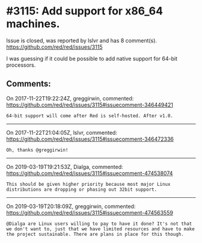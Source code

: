 
#3115: Add support for x86_64 machines.
================================================================================
Issue is closed, was reported by lslvr and has 8 comment(s).
<https://github.com/red/red/issues/3115>

I was guessing if it could be possible to add native support for 64-bit processors.


Comments:
--------------------------------------------------------------------------------

On 2017-11-22T19:22:24Z, greggirwin, commented:
<https://github.com/red/red/issues/3115#issuecomment-346449421>

    64-bit support will come after Red is self-hosted. After v1.0.

--------------------------------------------------------------------------------

On 2017-11-22T21:04:05Z, lslvr, commented:
<https://github.com/red/red/issues/3115#issuecomment-346472336>

    Oh, thanks @greggirwin!

--------------------------------------------------------------------------------

On 2019-03-19T19:21:53Z, Dialga, commented:
<https://github.com/red/red/issues/3115#issuecomment-474538074>

    This should be given higher priority because most major Linux distributions are dropping or phasing out 32bit support.

--------------------------------------------------------------------------------

On 2019-03-19T20:18:09Z, greggirwin, commented:
<https://github.com/red/red/issues/3115#issuecomment-474563559>

    @Dialga are Linux users willing to pay to have it done? It's not that we don't want to, just that we have limited resources and have to make the project sustainable. There are plans in place for this though.


